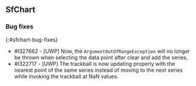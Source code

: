 ## SfChart

### Bug fixes
{:#sfchart-bug-fixes}

* \#I327662 - [UWP] Now, the `ArgumentOutOfRangeException` will no longer be thrown when selecting the data point after clear and add the series.
* \#I322717 - [UWP] The trackball is now updating properly with the nearest point of the same series instead of moving to the next series while invoking the trackball at NaN values.